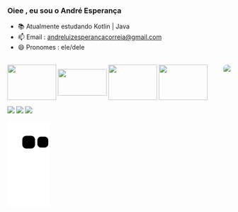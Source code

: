 ### Oiee , eu sou o André Esperança



- 📚 Atualmente estudando Kotlin | Java
- 📫 Email : andreluizesperancacorreia@gmail.com
- 😄 Pronomes : ele/dele



<div style="display: inline_block"><br>
  <img align="center"  height="80" width="110" src="https://cdn.jsdelivr.net/gh/devicons/devicon/icons/kotlin/kotlin-original-wordmark.svg">
   <img align="center"  height="60" width="110" src="https://cdn.jsdelivr.net/gh/devicons/devicon/icons/java/java-original-wordmark.svg">
  <img align="center"  height="80" width="110" src="https://cdn.jsdelivr.net/gh/devicons/devicon/icons/androidstudio/androidstudio-original-wordmark.svg">
  <img align="center"  height="80" width="110" src="https://cdn.jsdelivr.net/gh/devicons/devicon/icons/firebase/firebase-plain-wordmark.svg">
        

  <img align="right" height="150" style="border-radius:50px;" src="https://c.tenor.com/41I-iMyClCgAAAAd/programmer-programming.gif">
</div>

<div> 
 
  <a href="https://www.instagram.com/dee_esperanca" target="_blank"><img src="https://img.shields.io/badge/-Instagram-%23E4405F?style=for-the-badge&logo=instagram&logoColor=white" target="_blank"></a>
  <a href = "mailto:andreluizesperancacorreia@gmail.com"><img src="https://img.shields.io/badge/-Gmail-%23333?style=for-the-badge&logo=gmail&logoColor=white" target="_blank"></a>
  <a href="https://www.linkedin.com/in/andr%C3%A9-esperan%C3%A7a-34021a235" target="_blank"><img src="https://img.shields.io/badge/-LinkedIn-%230077B5?style=for-the-badge&logo=linkedin&logoColor=white" target="_blank"></a> 

  ![Snake animation](https://github.com/andreesperanca/andreesperanca/blob/output/github-contribution-grid-snake.svg)
 
</div>


         
          

          
